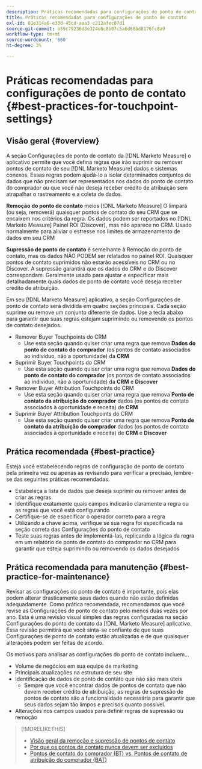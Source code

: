 ```yaml
---
description: Práticas recomendadas para configurações de ponto de contato - [!DNL Marketo Measure] - Documentação do produto
title: Práticas recomendadas para configurações de ponto de contato
exl-id: 01e314a6-e33d-45cd-aaa3-c212afec07d1
source-git-commit: b59c79236d3e324e8c8b07c5a6d68bd8176fc8a9
workflow-type: tm+mt
source-wordcount: '660'
ht-degree: 3%

---
```


# Práticas recomendadas para configurações de ponto de contato {#best-practices-for-touchpoint-settings}

## Visão geral {#overview}

A seção Configurações de ponto de contato da [!DNL Marketo Measure] o aplicativo permite que você defina regras que irão suprimir ou remover pontos de contato de seu [!DNL Marketo Measure] dados e sistemas conexos. Essas regras podem ajudá-lo a isolar determinados conjuntos de dados que não precisam ser representados nos dados do ponto de contato do comprador ou que você não deseja receber crédito de atribuição sem atrapalhar o rastreamento e a coleta de dados.

**Remoção do ponto de contato** meios [!DNL Marketo Measure] O limpará (ou seja, removerá) quaisquer pontos de contato do seu CRM que se encaixem nos critérios da regra. Os dados podem ser reportados no [!DNL Marketo Measure] Painel ROI (Discover), mas não aparece no CRM. Usado normalmente para aliviar o estresse nos limites de armazenamento de dados em seu CRM

**Supressão de ponto de contato** é semelhante à Remoção do ponto de contato, mas os dados NÃO PODEM ser relatados no painel ROI. Quaisquer pontos de contato suprimidos não estarão acessíveis no CRM ou no Discover. A supressão garantirá que os dados do CRM e do Discover correspondam. Geralmente usado para ajustar e especificar mais detalhadamente quais dados de ponto de contato você deseja receber crédito de atribuição.

Em seu [!DNL Marketo Measure] aplicativo, a seção Configurações de ponto de contato será dividida em quatro seções principais. Cada seção suprime ou remove um conjunto diferente de dados. Use a tecla abaixo para garantir que suas regras estejam suprimindo ou removendo os pontos de contato desejados.

* Remover Buyer Touchpoints do CRM
   * Use esta seção quando quiser criar uma regra que remova **Dados do ponto de contato do comprador** (os pontos de contato associados ao indivíduo, não a oportunidade) da **CRM**
* Suprimir Buyer Touchpoints do CRM
   * Use esta seção quando quiser criar uma regra que remova **Dados do ponto de contato do comprador** (os pontos de contato associados ao indivíduo, não a oportunidade) da **CRM** e **Discover**
* Remover Buyer Attribution Touchpoints do CRM
   * Use esta seção quando quiser criar uma regra que remova **Ponto de contato da atribuição do comprador** dados (os pontos de contato associados à oportunidade e receita) de **CRM**
* Suprimir Buyer Attribution Touchpoints do CRM
   * Use esta seção quando quiser criar uma regra que remova **Ponto de contato da atribuição do comprador** dados (os pontos de contato associados à oportunidade e receita) de **CRM** e **Discover**

## Prática recomendada {#best-practice}

Esteja você estabelecendo regras de configuração de ponto de contato pela primeira vez ou apenas as revisando para verificar a precisão, lembre-se das seguintes práticas recomendadas.

* Estabeleça a lista de dados que deseja suprimir ou remover antes de criar as regras
* Identifique exatamente quais campos indicarão claramente a regra ou as regras que você está configurando
* Certifique-se de especificar o operador correto para a regra
* Utilizando a chave acima, verifique se sua regra foi especificada na seção correta das Configurações do ponto de contato
* Teste suas regras antes de implementá-las, replicando a lógica da regra em um relatório de ponto de contato do comprador no CRM para garantir que esteja suprimindo ou removendo os dados desejados

## Prática recomendada para manutenção {#best-practice-for-maintenance}

Revisar as configurações do ponto de contato é importante, pois elas podem alterar drasticamente seus dados quando não estão definidas adequadamente. Como prática recomendada, recomendamos que você revise as Configurações de ponto de contato pelo menos duas vezes por ano. Esta é uma revisão visual simples das regras configuradas na seção Configurações do ponto de contato da [!DNL Marketo Measure] aplicativo. Essa revisão permitirá que você sinta-se confiante de que suas Configurações de ponto de contato estão atualizadas e de que quaisquer alterações podem ser feitas de acordo.

Os motivos para analisar as configurações do ponto de contato incluem...

* Volume de negócios em sua equipe de marketing
* Principais atualizações na estrutura de seu site
* Identificação de dados de ponto de contato que não são mais úteis
   * Sempre que você encontrar dados de pontos de contato que não devem receber crédito de atribuição, as regras de supressão de pontos de contato são a funcionalidade necessária para garantir que seus dados sejam tão limpos e precisos quanto possível.
* Alterações nos campos usados para definir regras de supressão ou remoção

>[!MORELIKETHIS]
>
>* [Visão geral da remoção e supressão de pontos de contato](/help/advanced-marketo-measure-features/touchpoint-settings/touchpoint-removal-and-touchpoint-suppression.md)
>* [Por que os pontos de contato nunca devem ser excluídos](/help/advanced-marketo-measure-features/touchpoint-settings/why-you-should-never-delete-touchpoints.md)
>* [Pontos de contato do comprador (BT) vs. Pontos de contato de atribuição do comprador (BAT)](/help/configuration-and-setup/getting-started-with-marketo-measure/difference-between-buyer-touchpoints-and-buyer-attribution-touchpoints.md)

